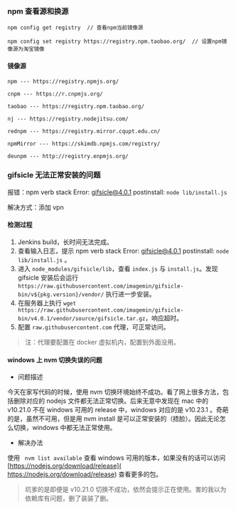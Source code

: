 ### npm 查看源和换源

```
npm config get registry  // 查看npm当前镜像源

npm config set registry https://registry.npm.taobao.org/  // 设置npm镜像源为淘宝镜像
```

#### 镜像源

```
npm --- https://registry.npmjs.org/

cnpm --- https://r.cnpmjs.org/

taobao --- https://registry.npm.taobao.org/

nj --- https://registry.nodejitsu.com/

rednpm --- https://registry.mirror.cqupt.edu.cn/

npmMirror --- https://skimdb.npmjs.com/registry/

deunpm --- http://registry.enpmjs.org/
```

### gifsicle 无法正常安装的问题

报错：npm verb stack Error: gifsicle@4.0.1 postinstall: `node lib/install.js`

解决方式：添加 vpn

#### 检测过程

1. Jenkins build，长时间无法完成。
2. 查看输入日志，提示 npm verb stack Error: gifsicle@4.0.1 postinstall: `node lib/install.js` 。
3. 进入 `node_modules/gifsicle/lib`，查看 `index.js` 与 `install.js`。发现 gifsicle 安装后会运行 `https://raw.githubusercontent.com/imagemin/gifsicle-bin/v${pkg.version}/vendor/` 执行进一步安装。
4. 在服务器上执行 `wget https://raw.githubusercontent.com/imagemin/gifsicle-bin/v4.0.1/vendor/source/gifsicle.tar.gz`，响应超时。
5. 配置 `raw.githubusercontent.com` 代理，可正常访问。

> 注：代理要配置在 docker 虚拟机内，配置到外面没用。

#### windows 上 nvm 切换失误的问题

- 问题描述

今天在家写代码的时候，使用 nvm 切换环境始终不成功。看了网上很多方法，包括删除对应的 nodejs 文件都无法正常切换。后来无意中发现在 mac 中的 v10.21.0 不在 windows 可用的 release 中，windows 对应的是 v10.23.1 。奇葩的是，虽然不可用，但是用 nvm install 是可以正常安装的（捂脸）。因此无论怎么切换，windows 中都无法正常使用。

- 解决办法

使用 ` nvm list available` 查看 windows 可用的版本，如果没有的话可以访问 [https://nodejs.org/download/release]( https://nodejs.org/download/release) 查看更多的包。

> 坑爹的是即便是 v10.21.0 切换不成功，依然会提示正在使用。害的我以为依赖库有问题，删了装装了删。